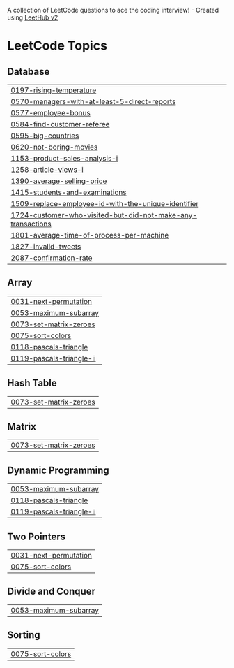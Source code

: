 A collection of LeetCode questions to ace the coding interview! - Created using [LeetHub v2](https://github.com/arunbhardwaj/LeetHub-2.0)
<!---LeetCode Topics Start-->
# LeetCode Topics
## Database
|  |
| ------- |
| [0197-rising-temperature](https://github.com/om-1021/Leetcode_Solutions/tree/master/0197-rising-temperature) |
| [0570-managers-with-at-least-5-direct-reports](https://github.com/om-1021/Leetcode_Solutions/tree/master/0570-managers-with-at-least-5-direct-reports) |
| [0577-employee-bonus](https://github.com/om-1021/Leetcode_Solutions/tree/master/0577-employee-bonus) |
| [0584-find-customer-referee](https://github.com/om-1021/Leetcode_Solutions/tree/master/0584-find-customer-referee) |
| [0595-big-countries](https://github.com/om-1021/Leetcode_Solutions/tree/master/0595-big-countries) |
| [0620-not-boring-movies](https://github.com/om-1021/Leetcode_Solutions/tree/master/0620-not-boring-movies) |
| [1153-product-sales-analysis-i](https://github.com/om-1021/Leetcode_Solutions/tree/master/1153-product-sales-analysis-i) |
| [1258-article-views-i](https://github.com/om-1021/Leetcode_Solutions/tree/master/1258-article-views-i) |
| [1390-average-selling-price](https://github.com/om-1021/Leetcode_Solutions/tree/master/1390-average-selling-price) |
| [1415-students-and-examinations](https://github.com/om-1021/Leetcode_Solutions/tree/master/1415-students-and-examinations) |
| [1509-replace-employee-id-with-the-unique-identifier](https://github.com/om-1021/Leetcode_Solutions/tree/master/1509-replace-employee-id-with-the-unique-identifier) |
| [1724-customer-who-visited-but-did-not-make-any-transactions](https://github.com/om-1021/Leetcode_Solutions/tree/master/1724-customer-who-visited-but-did-not-make-any-transactions) |
| [1801-average-time-of-process-per-machine](https://github.com/om-1021/Leetcode_Solutions/tree/master/1801-average-time-of-process-per-machine) |
| [1827-invalid-tweets](https://github.com/om-1021/Leetcode_Solutions/tree/master/1827-invalid-tweets) |
| [2087-confirmation-rate](https://github.com/om-1021/Leetcode_Solutions/tree/master/2087-confirmation-rate) |
## Array
|  |
| ------- |
| [0031-next-permutation](https://github.com/om-1021/Leetcode_Solutions/tree/master/0031-next-permutation) |
| [0053-maximum-subarray](https://github.com/om-1021/Leetcode_Solutions/tree/master/0053-maximum-subarray) |
| [0073-set-matrix-zeroes](https://github.com/om-1021/Leetcode_Solutions/tree/master/0073-set-matrix-zeroes) |
| [0075-sort-colors](https://github.com/om-1021/Leetcode_Solutions/tree/master/0075-sort-colors) |
| [0118-pascals-triangle](https://github.com/om-1021/Leetcode_Solutions/tree/master/0118-pascals-triangle) |
| [0119-pascals-triangle-ii](https://github.com/om-1021/Leetcode_Solutions/tree/master/0119-pascals-triangle-ii) |
## Hash Table
|  |
| ------- |
| [0073-set-matrix-zeroes](https://github.com/om-1021/Leetcode_Solutions/tree/master/0073-set-matrix-zeroes) |
## Matrix
|  |
| ------- |
| [0073-set-matrix-zeroes](https://github.com/om-1021/Leetcode_Solutions/tree/master/0073-set-matrix-zeroes) |
## Dynamic Programming
|  |
| ------- |
| [0053-maximum-subarray](https://github.com/om-1021/Leetcode_Solutions/tree/master/0053-maximum-subarray) |
| [0118-pascals-triangle](https://github.com/om-1021/Leetcode_Solutions/tree/master/0118-pascals-triangle) |
| [0119-pascals-triangle-ii](https://github.com/om-1021/Leetcode_Solutions/tree/master/0119-pascals-triangle-ii) |
## Two Pointers
|  |
| ------- |
| [0031-next-permutation](https://github.com/om-1021/Leetcode_Solutions/tree/master/0031-next-permutation) |
| [0075-sort-colors](https://github.com/om-1021/Leetcode_Solutions/tree/master/0075-sort-colors) |
## Divide and Conquer
|  |
| ------- |
| [0053-maximum-subarray](https://github.com/om-1021/Leetcode_Solutions/tree/master/0053-maximum-subarray) |
## Sorting
|  |
| ------- |
| [0075-sort-colors](https://github.com/om-1021/Leetcode_Solutions/tree/master/0075-sort-colors) |
<!---LeetCode Topics End-->